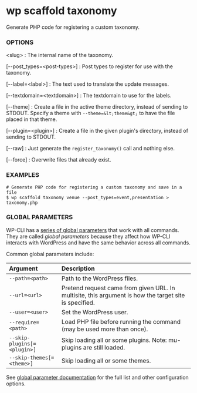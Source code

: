 # wp scaffold taxonomy

Generate PHP code for registering a custom taxonomy.

### OPTIONS

&lt;slug&gt;
: The internal name of the taxonomy.

[\--post_types=&lt;post-types&gt;]
: Post types to register for use with the taxonomy.

[\--label=&lt;label&gt;]
: The text used to translate the update messages.

[\--textdomain=&lt;textdomain&gt;]
: The textdomain to use for the labels.

[\--theme]
: Create a file in the active theme directory, instead of sending to
STDOUT. Specify a theme with `--theme=&lt;theme&gt;` to have the file placed in that theme.

[\--plugin=&lt;plugin&gt;]
: Create a file in the given plugin's directory, instead of sending to STDOUT.

[\--raw]
: Just generate the `register_taxonomy()` call and nothing else.

[\--force]
: Overwrite files that already exist.

### EXAMPLES

    # Generate PHP code for registering a custom taxonomy and save in a file
    $ wp scaffold taxonomy venue --post_types=event,presentation > taxonomy.php

### GLOBAL PARAMETERS

WP-CLI has a [series of global parameters](https://make.wordpress.org/cli/handbook/config/) that work with all commands. They are called _global parameters_ because they affect how WP-CLI interacts with WordPress and have the same behavior across all commands.

Common global parameters include:

| **Argument**    | **Description**              |
|:----------------|:-----------------------------|
| `--path=<path>` | Path to the WordPress files. |
| `--url=<url>`   | Pretend request came from given URL. In multisite, this argument is how the target site is specified. |
| `--user=<user>` | Set the WordPress user.      |
| `--require=<path>` | Load PHP file before running the command (may be used more than once). |
| `--skip-plugins[=<plugin>]` | Skip loading all or some plugins. Note: mu-plugins are still loaded. |
| `--skip-themes[=<theme>]` | Skip loading all or some themes. |

See [global parameter documentation](https://make.wordpress.org/cli/handbook/config/) for the full list and other configuration options.

